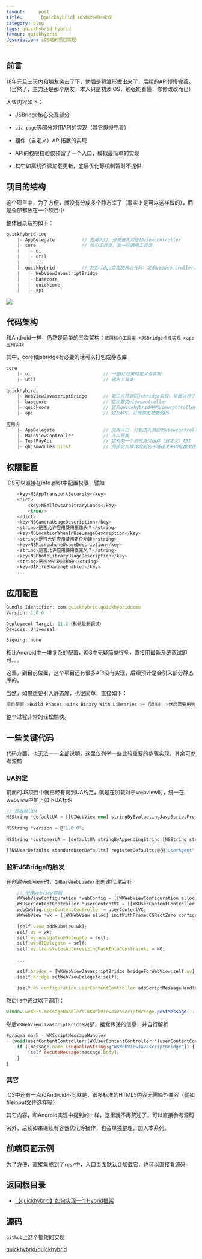 ```yaml
---
layout:     post
title:      【quickhybrid】iOS端的项目实现
category: blog
tags: quickhybrid hybrid
favour: quickhybrid
description: iOS端的项目实现
---
```


## 前言

18年元旦三天内和朋友突击了下，勉强是将雏形做出来了，后续的API慢慢完善。（当然了，主力还是那个朋友，本人只是初涉iOS，勉强能看懂，修修改改而已）

大致内容如下：

- JSBridge核心交互部分

- `ui`、`page`等部分常用API的实现（其它慢慢完善）

- 组件（自定义）API拓展的实现

- API的权限校验仅预留了一个入口，模拟最简单的实现

- 其它如离线资源加载更新，底层优化等机制暂时不提供

## 项目的结构

这个项目中，为了方便，就没有分成多个静态库了（事实上是可以这样做的），而是全部都放在一个项目中

整体目录结构如下：

```js
quickhybrid-ios
    |- AppDelegate          // 应用入口，分发进入对应的viewcontroller
    |- core                 // 核心工具类，放一些通用工具类
    |   |- ui
    |   |- util
    |   |- ...
    |- quickhybrid          // JSBridge实现的核心代码，定制viewcontroller，实现API等
    |   |- WebViewJavascriptBridge
    |   |- basecore
    |   |- quickcore
    |   |- api
```

![](https://quickhybrid.github.io/staticresource/images/project_structure_ios.png)

## 代码架构

和Android一样，仍然是简单的三次架构：`底层核心工具类->JSBridge桥接实现->app应用实现`

其中，core和jsbridge有必要的话可以打包成静态库

```js
core
    |- ui                           // 一些UI效果的定义与实现
    |- util                         // 通用工具类
    
quickhybird
    |- WebViewJavascriptBridge      // 第三方开源的jsbridge实现，里面进行了修改
    |- basecore                     // 定义基类viewcontroller
    |- quickcore                    // 定义quickhybrid中的viewcontroller实现
    |- api                          // 定义API，开放原生功能给H5
    
应用内
    |- AppDelegate                  // 应用入口，分发进入对应的viewcontroller
    |- MainViewController           // 入口界面
    |- TestPayApi                   // 定义的一个测试支付组件（自定义）API
    |- qhjsmodules.plist            // 内部定义模块的别名于路径关系的配置文件
```

## 权限配置

iOS可以直接在info.plist中配置权限，譬如

```js
    <key>NSAppTransportSecurity</key>
    <dict>
        <key>NSAllowsArbitraryLoads</key>
        <true/>
    </dict>
    <key>NSCameraUsageDescription</key>
    <string>是否允许应用使用摄像头？</string>
    <key>NSLocationWhenInUseUsageDescription</key>
    <string>是否允许应用使用定位功能</string>
    <key>NSMicrophoneUsageDescription</key>
    <string>是否允许应用使用麦克风？</string>
    <key>NSPhotoLibraryUsageDescription</key>
    <string>是否允许访问相册</string>
    <key>UIFileSharingEnabled</key>
    ...
```

## 应用配置

```js
Bundle Identifier: com.quickhybrid.quickhybriddemo
Version: 1.0.0

Deployment Target: 11.2（默认最新调试）
Devices: Universal

Signing: none
```

相比Android中一堆复杂的配置，iOS中无疑简单很多，直接用最新系统调试即可。。。

这里，到目前位置，这个项目还有很多API没有实现，后续预计是会引入部分静态库的。

当然，如果想要引入静态库，也很简单，直接如下：

```js
项目配置->Build Phases->Link Binary With Libraries->+（添加）->然后需要用到的地方import即可
```

整个过程非常的轻松愉快。

## 一些关键代码

代码方面，也无法一一全部说明，这里仅列举一些比较重要的步骤实现，其余可参考源码

### UA约定

前面的JS项目中就已经有提到UA约定，就是在加载对于webview时，统一在webview中加上如下UA标识

```js
// 获取默认UA
NSString *defaultUA = [[UIWebView new] stringByEvaluatingJavaScriptFromString:@"navigator.userAgent"];
        
NSString *version = @"1.0.0";
        
NSString *customerUA = [defaultUA stringByAppendingString:[NSString stringWithFormat:@" QuickHybridJs/%@", version]];
        
[[NSUserDefaults standardUserDefaults] registerDefaults:@{@"UserAgent":customerUA}];
```

### 监听JSBridge的触发

在创建webview时，`QHBaseWebLoader`里创建代理监听

```js
    // 创建webView容器
    WKWebViewConfiguration *webConfig = [[WKWebViewConfiguration alloc] init];
    WKUserContentController *userContentVC = [[WKUserContentController alloc] init];
    webConfig.userContentController = userContentVC;
    WKWebView *wk = [[WKWebView alloc] initWithFrame:CGRectZero configuration:webConfig];
    
    [self.view addSubview:wk];
    self.wv = wk;
    self.wv.navigationDelegate = self;
    self.wv.UIDelegate = self;
    self.wv.translatesAutoresizingMaskIntoConstraints = NO;
    
    ...  
    
    self.bridge = [WKWebViewJavascriptBridge bridgeForWebView:self.wv];
    [self.bridge setWebViewDelegate:self];
    
    [self.wv.configuration.userContentController addScriptMessageHandler:self.bridge name:@"WKWebViewJavascriptBridge"];
```

然后`h5`中通过以下调用：

```js
window.webkit.messageHandlers.WKWebViewJavascriptBridge.postMessage(...);
```

然后`WKWebViewJavascriptBridge`内部，接受传递的信息，并自行解析

```js
#pragma mark - WKScriptMessageHandler
- (void)userContentController:(WKUserContentController *)userContentController didReceiveScriptMessage:(WKScriptMessage *)message {
    if ([message.name isEqualToString:@"WKWebViewJavascriptBridge"]) {
        [self excuteMessage:message.body];
    }
}
```

### 其它

iOS中还有一点和Android不同就是，很多标准的HTML5内容无需额外兼容（譬如fileinput文件选择等）

其它内容，和Android实现中提到的一样，这里就不再赘述了，可以直接参考源码

另外，后续如果继续有容器优化等操作，也会单独整理，加入本系列。

## 前端页面示例

为了方便，直接集成到了`res/`中，入口页面默认会加载它，也可以直接看源码

## 返回根目录

- [【quickhybrid】如何实现一个Hybrid框架](https://github.com/quickhybrid/quickhybrid/issues/12)

## 源码

`github`上这个框架的实现

[quickhybrid/quickhybrid](https://github.com/quickhybrid/quickhybrid)
